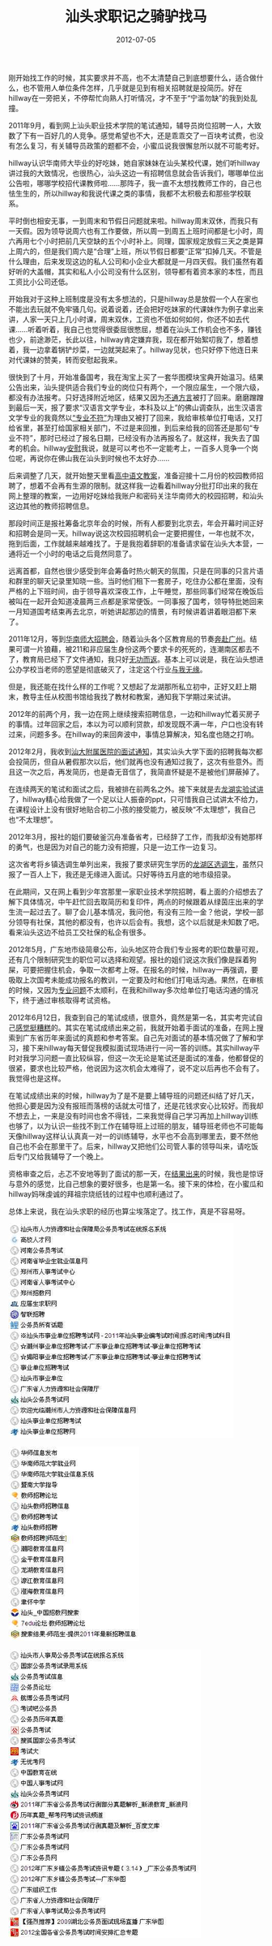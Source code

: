 ﻿---
title: "汕头求职记之骑驴找马"
date: 2012-07-05
categories: 
  - "essay"
tags: 
  - "工作"
  - "汕头"
---

刚开始找工作的时候，其实要求并不高，也不太清楚自己到底想要什么，适合做什么，也不管用人单位条件怎样，几乎就是见到有相关招聘就是投简历。好在hillway在一旁把关，不停帮忙向熟人打听情况，才不至于“宁滥勿缺”的我到处乱撞。

2011年9月，看到网上汕头职业技术学院的笔试通知，辅导员岗位招聘一人，大致数了下有一百好几的人竞争。感觉希望也不大，还是乖乖交了一百块考试费，也没有怎么复习，有关辅导员政策的题都不会，小蜜瓜说我很懈怠所以就不可能考好。

hillway认识华南师大毕业的好吃妹，她自家妹妹在汕头某校代课，她们听hillway讲过我的大致情况，也很热心，汕头这边一有招聘信息就会告诉我们，哪哪单位出公告啦，哪哪学校招代课教师啦……那阵子，我一直不太想找教师工作的，自己也怯生生的，所以hillway和我说代课之类的事情，我都不太积极去和那些学校联系。

平时倒也相安无事，一到周末和节假日问题就来啦。hillway周末双休，而我只有一天假。因为领导说周六也有工作要做，所以周一到周五上班时间都是七小时，周六再用七个小时把前几天空缺的五个小时补上。同理，国家规定放假三天之类是算上周六的，但是我们周六是“合理”上班，所以节假日都要“正常”扣掉几天。不管是什么理由，后来发现这边的私人公司和小企业大都就是一月四天假。我们虽然有着好听的大盖帽，其实和私人小公司没有什么区别，领导都有着资本家的本性，而且工资比小公司还低。

开始我对于这种上班制度是没有太多想法的，只是hillway总是放假一个人在家也不能出去玩就不免牢骚几句。说着说着，还会把好吃妹家的代课妹作为例子拿出来讲，人家一天只上几小时课，周末双休，工资也不低如何如何，你还不如去代课……听着听着，我自己也觉得很委屈很憋屈，想着在汕头工作机会也不多，赚钱也少，前途渺茫，长此以往，hillway肯定嫌弃我，现在都开始絮叨我了，想着想着，我一边拿着锅铲炒菜，一边就哭起来了。hillway见状，也只好停下他连日来对代课妹的赞美，转而安慰起我来。

很快到了十月，开始准备国考，我在淘宝上买了一套华图模块宝典开始温习。结果公告出来，汕头提供适合我们专业的岗位只有两个，一个限应届生，一个限六级，都没有办法报考。只好选择附近地区，结果又因为[不通方言](http://www.jfsay.com/archives/413.html)被打了回来。磨磨蹭蹭到最后一天，报了要求“汉语言文学专业，本科及以上”的佛山调查队，出生汉语言文学专业的我竟然以[“专业不符”](http://www.jfsay.com/archives/567.html "沟通不了")为理由又被打了回来，我给审核单位打电话，又打给省里，甚至打给国家相关部门，不过是来回推，到后来给我的回答还是那句“专业不符”，那时已经过了报名日期，已经没有办法再报名了。就这样，我失去了国考的机会。hillway[安慰](http://www.jfsay.com/archives/417.html)我说，就是可以考也不一定能考上，一百多人竞争一个岗位呢，再说你在佛山我在汕头到时候也不太好办……

后来调整了几天，就开始整天里看[高中语文教案](http://www.jfsay.com/archives/414.html)，准备迎接十二月份的校园教师招聘了，想着不会再有生源的限制。就这样我一边看着hillway分批打印出来的我在网上整理的教案，一边用好吃妹给我账户和密码关注华南师大的校园招聘，和汕头这边其他的教师招聘信息。

那段时间正是报社筹备北京年会的时候，所有人都要到北京去，年会开幕时间正好和招聘会是同一天。hillway说这次校园招聘机会一定要把握住，一年也就不次，拖到后面，工作就越来越难找了。于是我抱着辞职的准备请求留在汕头大本营，一通将近一个小时的电话之后竟然同意了。

远离首都，自然也很少感受到年会筹备时热火朝天的氛围，只是在同事的只言片语和群里的聊天记录里知晓一些。当时他们租下一套房子，吃住办公都在里面，没有严格的上下班时间，由于领导喜欢深夜工作，上午睡觉，那些同事们经常在晚饭后被叫在一起开会知道凌晨两三点都是家常便饭。一同事报了国考，领导特批她回来一月知道国考结束再去北京，听她讲起那边的情景，有时候讲着讲着眼泪都下来了。

2011年12月，等到[华南师大招聘会](http://www.jfsay.com/archives/445.html "祝我成功")，随着汕头各个区教育局的节奏[奔赴广州](http://www.jfsay.com/archives/449.html "祝你成功")。结果可谓一片狼藉，被211和非应届生身份这两个要求卡的死死的，连潮南区都去不了，教育局已经下了文件通知，我只好[无功而返](http://www.jfsay.com/archives/452.html "我已无能为力")。基本上可以说是，我在汕头想进公办学校当老师的愿望是彻底破灭了，注定这个行业[与我无缘](http://www.jfsay.com/archives/455.html "缓口气吧")。

但是，我还能在找什么样的工作呢？又想起了龙湖那所私立初中，正好又赶上期末，教导主任从校图书馆给我找了教材和教案，通知我下学期过来试讲。

2012年的前两个月，我一边在网上继续搜索招聘信息，一边和hillway忙着买房子的事情。过年回家之后，本以为可以顺利贷款，却发现既不满一年，户口也没有转过来，问题多多。在hillway的来回奔波中，事情总算解决，知名度也随之打响。

2012年2月，我收到[汕大附属医院的面试通知](http://www.jfsay.com/archives/497.html "汕头大学医学院附属第一医院面试经历")，其实汕头大学下面的招聘我每次都会投简历，但自从暑假那次以后，他们就再也没有通知过我了，这次有些意外。而且这一次之后，再发简历，也是杳无音信了，我简直怀疑是不是被他们屏蔽掉了。

在连续两天的笔试和面试之后，我被排在前两名之外。接下来就是去[龙湖实验试讲](http://www.jfsay.com/archives/495.html "我的第一堂课")了，hillway精心给我做了一个足以让人振奋的ppt，只可惜我自己试讲太不给力，在课程设计上没有很好地贴合初二小孩的接受能力，被反映“不太理想”，我自己也“不太理想”。

2012年3月，报社的姐们要破釜沉舟准备省考，已经辞了工作，而我却没有她那样的勇气，也是因为对自己的能力没有把握，只是一边工作一边复习。

这次省考将乡镇选调生单列出来，我报了要求研究生学历的[龙湖区选调生](http://www.jfsay.com/archives/543.html "周末之陪考（1）")，虽然只报了一百人上下，我还是无缘进入面试。只好等待五月底的地市级招录。

在此期间，又在网上看到少年宫那里一家职业技术学院招聘，看上面的介绍想去了解下具体情况，中午赶忙回去取简历和复印件，两点的时候跟着从绿茵庄出来的学生流一起过去了。聊了会儿基本情况，我问他，有没有三险一金？他说，学校一部分领导有社保，其他的都没有，也许以后会有。我想，这个以后就是未知数了吧。看来汕头这边不给员工交社保的私企有很多。

2012年5月，广东地市级简章公布，汕头地区符合我们专业报考的职位数量可观，还有几个限制研究生的职位可以选择和观望。报社的姐们说这次我们像是踩着狗屎，可要把握住机会，争取一次都考上呀。在报名的时候，hillway一再强调，要吸取上次国考未能成功报名的教训，一定要及时和他们打电话沟通。果然，在审核的时候，又因为[专业问题](http://www.jfsay.com/archives/567.html "沟通不了")不太顺利，在我和hillway多次给单位打电话沟通的情况下，终于通过审核取得考试资格。

2012年6月12日，我查到自己的笔试成绩，很意外，竟然是第一名，其实考完试自己[感觉挺糟糕](http://www.jfsay.com/archives/571.html "周末之陪考（2）")的。其实在笔试成绩出来之前，我就开始着手面试的准备，在网上搜索到广东省历年来面试的真题和参考答案。自己先对面试的基本情况做了了解和学习，接下来hillway每天督促我模拟面试现场进行一问一答的训练。其实hillway平时对我学习问题一直比较纵容，但这一次无论是笔试还是面试的准备，他都督促的很紧，要求也比较严格，他说因为这次机会太难得了，说不定以后再也不会有了。我觉得也是这样。

在笔试成绩出来的时候，hillway为了是不是要上辅导班的问题还纠结了好几天，他担心要是因为没有报班而落榜的话就太可惜了，还是花钱求安心比较好。而我却不想去上，一来是没有时间也舍不得钱，二来我觉得自己学习再加上hillway训练也够了，以为认识一些找不到工作在辅导班上过班的朋友，辅导班老师也不可能每天像hillway这样认认真真一对一的训练辅导，水平也不会高到哪里去，要不然他自己也不会在那里干了。后来，hillway又把他们公司管人事的领导叫来，请吃饭后专门又给我辅导了一个晚上。

资格审查之后，忐忑不安地等到了面试的那一天，在[结果出来](http://www.jfsay.com/archives/594.html "谢谢你们")的时候，我也是惊讶与意外的感觉，比自己想象的要好很多，也是第一名。接下来的体检，在小蜜瓜和hillway妈咪虔诚的拜祖宗烧纸钱的过程中也顺利通过了。

总体上来说，我在汕头求职的经历也算尘埃落定了。找工作，真是不容易呀。

![public servant 2](/images/7454394104_0a847c20b3_z.jpg)

![teacher](/images/7454394214_c8634942fe_z.jpg)

![public servant](/images/7454394480_45b96e5f41_z.jpg)
